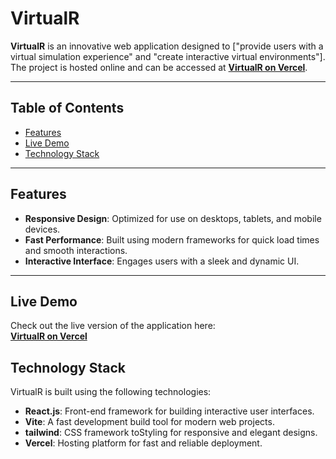 # VirtualR

**VirtualR** is an innovative web application designed to ["provide users with a virtual simulation experience" and "create interactive virtual environments"]. The project is hosted online and can be accessed at **[VirtualR on Vercel](https://virtual-r-psi-beryl.vercel.app/)**.

---

## Table of Contents

- [Features](#features)
- [Live Demo](#live-demo)
- [Technology Stack](#technology-stack)

---

## Features

- **Responsive Design**: Optimized for use on desktops, tablets, and mobile devices.
- **Fast Performance**: Built using modern frameworks for quick load times and smooth interactions.
- **Interactive Interface**: Engages users with a sleek and dynamic UI.

---

## Live Demo

Check out the live version of the application here:  
**[VirtualR on Vercel](https://virtual-r-psi-beryl.vercel.app/)**

## Technology Stack

VirtualR is built using the following technologies:

- **React.js**: Front-end framework for building interactive user interfaces.
- **Vite**: A fast development build tool for modern web projects.
- **tailwind**: CSS framework toStyling for responsive and elegant designs.
- **Vercel**: Hosting platform for fast and reliable deployment.
